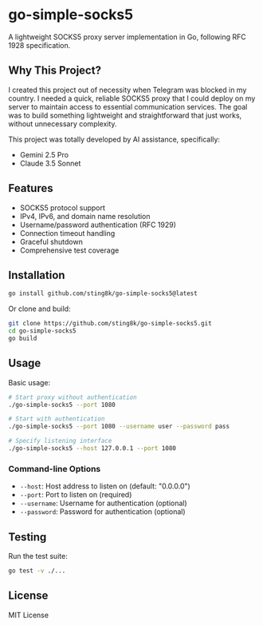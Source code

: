 # go-simple-socks5

A lightweight SOCKS5 proxy server implementation in Go, following RFC 1928 specification.

## Why This Project?

I created this project out of necessity when Telegram was blocked in my country. I needed a quick, reliable SOCKS5 proxy that I could deploy on my server to maintain access to essential communication services. The goal was to build something lightweight and straightforward that just works, without unnecessary complexity.

This project was totally developed by AI assistance, specifically:
- Gemini 2.5 Pro
- Claude 3.5 Sonnet

## Features

- SOCKS5 protocol support
- IPv4, IPv6, and domain name resolution
- Username/password authentication (RFC 1929)
- Connection timeout handling
- Graceful shutdown
- Comprehensive test coverage

## Installation

```sh
go install github.com/sting8k/go-simple-socks5@latest
```

Or clone and build:

```sh
git clone https://github.com/sting8k/go-simple-socks5.git
cd go-simple-socks5
go build
```

## Usage

Basic usage:

```sh
# Start proxy without authentication
./go-simple-socks5 --port 1080

# Start with authentication
./go-simple-socks5 --port 1080 --username user --password pass

# Specify listening interface
./go-simple-socks5 --host 127.0.0.1 --port 1080
```

### Command-line Options

- `--host`: Host address to listen on (default: "0.0.0.0")
- `--port`: Port to listen on (required)
- `--username`: Username for authentication (optional)
- `--password`: Password for authentication (optional)

## Testing

Run the test suite:

```sh
go test -v ./...
```

## License

MIT License